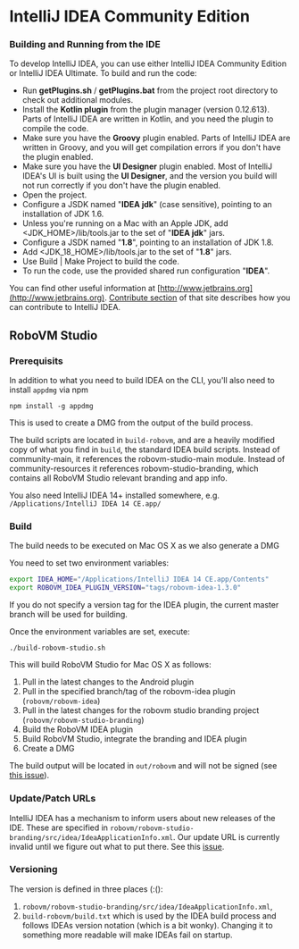 # IntelliJ IDEA Community Edition
### Building and Running from the IDE
To develop IntelliJ IDEA, you can use either IntelliJ IDEA Community Edition or IntelliJ IDEA Ultimate. To build and run the code:
* Run **getPlugins.sh** / **getPlugins.bat** from the project root directory to check out additional modules.
* Install the **Kotlin plugin** from the plugin manager (version 0.12.613). Parts of IntelliJ IDEA are written in Kotlin, and you need the plugin to compile the code.
* Make sure you have the **Groovy** plugin enabled. Parts of IntelliJ IDEA are written in Groovy, and you will get compilation errors if you don't have the plugin enabled.
* Make sure you have the **UI Designer** plugin enabled. Most of IntelliJ IDEA's UI is built using the **UI Designer**, and the version you build will not run correctly if you don't have the plugin enabled.
* Open the project.
* Configure a JSDK named "**IDEA jdk**" (case sensitive), pointing to an installation of JDK 1.6.
* Unless you're running on a Mac with an Apple JDK, add <JDK_HOME>/lib/tools.jar to the set of "**IDEA jdk**" jars.
* Configure a JSDK named "**1.8**", pointing to an installation of JDK 1.8.
* Add <JDK_18_HOME>/lib/tools.jar to the set of "**1.8**" jars.
* Use Build | Make Project to build the code.
* To run the code, use the provided shared run configuration "**IDEA**".

You can find other useful information at [http://www.jetbrains.org](http://www.jetbrains.org). [Contribute section](http://www.jetbrains.org/display/IJOS/Contribute) of that site describes how you can contribute to IntelliJ IDEA.

## RoboVM Studio

### Prerequisits
In addition to what you need to build IDEA on the CLI, you'll also need to install `appdmg` via npm

```
npm install -g appdmg
```

This is used to create a DMG from the output of the build process.

The build scripts are located in `build-robovm`, and are a heavily modified copy of what you find in `build`, the standard IDEA build scripts. Instead of community-main, it references the robovm-studio-main module. Instead of community-resources it references robovm-studio-branding, which contains all RoboVM Studio relevant branding and app info.

You also need IntelliJ IDEA 14+ installed somewhere, e.g. `/Applications/IntelliJ IDEA 14 CE.app/`

### Build
The build needs to be executed on Mac OS X as we also generate a DMG 

You need to set two environment variables:

```bash
export IDEA_HOME="/Applications/IntelliJ IDEA 14 CE.app/Contents"
export ROBOVM_IDEA_PLUGIN_VERSION="tags/robovm-idea-1.3.0"
```

If you do not specify a version tag for the IDEA plugin, the current master branch will be used for building.

Once the environment variables are set, execute:

```
./build-robovm-studio.sh
```

This will build RoboVM Studio for Mac OS X as follows:
1. Pull in the latest changes to the Android plugin
2. Pull in the specified branch/tag of the robovm-idea plugin (`robovm/robovm-idea`)
3. Pull in the latest changes for the robovm studio branding project (`robovm/robovm-studio-branding`)
4. Build the RoboVM IDEA plugin
5. Build RoboVM Studio, integrate the branding and IDEA plugin
6. Create a DMG

The build output will be located in `out/robovm` and will not be signed (see [this issue](https://github.com/robovm/robovm-studio/issues/3)).

### Update/Patch URLs
IntelliJ IDEA has a mechanism to inform users about new releases of the IDE. These are specified in `robovm/robovm-studio-branding/src/idea/IdeaApplicationInfo.xml`. Our update URL is currently
invalid until we figure out what to put there. See this [issue](https://github.com/robovm/robovm-studio/issues/2).

### Versioning
The version is defined in three places (:():
1. `robovm/robovm-studio-branding/src/idea/IdeaApplicationInfo.xml`,
2. `build-robovm/build.txt` which is used by the IDEA build process and follows IDEAs version notation (which is a bit wonky). Changing it to something more readable will make IDEAs fail on startup.

